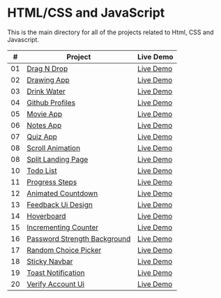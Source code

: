 # HTML/CSS and JavaScript

This is the main directory for all of the projects related to Html, CSS and Javascript.

|  #  | Project                                                                                                                                            | Live Demo                                                                        |
| :-: | -------------------------------------------------------------------------------------------------------------------------------------------------- | -------------------------------------------------------------------------------- |
| 01  | [Drag N Drop](https://github.com/DevilsAutumn/Hacktoberfest22/tree/main/Web/Html%2CCSS%2CJavascript/drag-n-drop)                                   | [Live Demo](https://50projects50days.com/projects/drag-n-drop/)                  |
| 02  | [Drawing App](https://github.com/DevilsAutumn/Hacktoberfest22/tree/main/Web/Html%2CCSS%2CJavascript/drawing-app)                                   | [Live Demo](https://50projects50days.com/projects/drawing-app/)                  |
| 03  | [Drink Water](https://github.com/DevilsAutumn/Hacktoberfest22/tree/main/Web/Html%2CCSS%2CJavascript/drink-water)                                   | [Live Demo](https://50projects50days.com/projects/drink-water/)                  |
| 04  | [Github Profiles](https://github.com/DevilsAutumn/Hacktoberfest22/tree/main/Web/Html%2CCSS%2CJavascript/github-profiles)                           | [Live Demo](https://50projects50days.com/projects/github-profiles/)              |
| 05  | [Movie App](https://github.com/DevilsAutumn/Hacktoberfest22/tree/main/Web/Html%2CCSS%2CJavascript/movie-app)                                       | [Live Demo](https://50projects50days.com/projects/movie-app/)                    |
| 06  | [Notes App](https://github.com/DevilsAutumn/Hacktoberfest22/tree/main/Web/Html%2CCSS%2CJavascript/notes-app)                                       | [Live Demo](https://50projects50days.com/projects/notes-app/)                    |
| 07  | [Quiz App](https://github.com/DevilsAutumn/Hacktoberfest22/tree/main/Web/Html%2CCSS%2CJavascript/quiz-app)                                         | [Live Demo](https://50projects50days.com/projects/quiz-app/)                     |
| 08  | [Scroll Animation](https://github.com/DevilsAutumn/Hacktoberfest22/tree/main/Web/Html%2CCSS%2CJavascript/scroll-animation)                         | [Live Demo](https://50projects50days.com/projects/scroll-animation/)             |
| 08  | [Split Landing Page](https://github.com/DevilsAutumn/Hacktoberfest22/tree/main/Web/Html%2CCSS%2CJavascript/split-landing-page)                     | [Live Demo](https://50projects50days.com/projects/split-landing-page/)           |
| 10  | [Todo List](https://github.com/DevilsAutumn/Hacktoberfest22/tree/main/Web/Html%2CCSS%2CJavascript/todo-list)                                       | [Live Demo](https://50projects50days.com/projects/todo-list/)                    |
| 11  | [Progress Steps](https://github.com/DevilsAutumn/Hacktoberfest22/tree/main/Web/Html%2CCSS%2CJavascript/progress-steps)                             | [Live Demo](https://50projects50days.com/projects/progress-steps/)               |
| 12  | [Animated Countdown](https://github.com/DevilsAutumn/Hacktoberfest22/tree/main/Web/Html%2CCSS%2CJavascript/animated-countdown)                     | [Live Demo](https://50projects50days.com/projects/animated-countdown/)           |
| 13  | [Feedback Ui Design](https://github.com/DevilsAutumn/Hacktoberfest22/tree/main/Web/Html%2CCSS%2CJavascript/feedback-ui-design)                     | [Live Demo](https://50projects50days.com/projects/feedback-ui-design/)           |
| 14  | [Hoverboard](https://github.com/DevilsAutumn/Hacktoberfest22/tree/main/Web/Html%2CCSS%2CJavascript/hoverboard)                                     | [Live Demo](https://50projects50days.com/projects/hoverboard/)                   |
| 15  | [Incrementing Counter](https://github.com/DevilsAutumn/Hacktoberfest22/tree/main/Web/Html%2CCSS%2CJavascript/incrementing-counter)                 | [Live Demo](https://50projects50days.com/projects/incrementing-counter/)         |
| 16  | [Password Strength Background](https://github.com/DevilsAutumn/Hacktoberfest22/tree/main/Web/Html%2CCSS%2CJavascript/password-strength-background) | [Live Demo](https://50projects50days.com/projects/password-strength-background/) |
| 17  | [Random Choice Picker](https://github.com/DevilsAutumn/Hacktoberfest22/tree/main/Web/Html%2CCSS%2CJavascript/random-choice-picker)                 | [Live Demo](https://50projects50days.com/projects/random-choice-picker/)         |
| 18  | [Sticky Navbar](https://github.com/DevilsAutumn/Hacktoberfest22/tree/main/Web/Html%2CCSS%2CJavascript/sticky-navigation)                           | [Live Demo](https://50projects50days.com/projects/sticky-navbar/)                |
| 19  | [Toast Notification](https://github.com/DevilsAutumn/Hacktoberfest22/tree/main/Web/Html%2CCSS%2CJavascript/toast-notification)                     | [Live Demo](https://50projects50days.com/projects/toast-notification/)           |
| 20  | [Verify Account Ui](https://github.com/DevilsAutumn/Hacktoberfest22/tree/main/Web/Html%2CCSS%2CJavascript/verify-account-ui)                       | [Live Demo](https://50projects50days.com/projects/verify-account-ui/)            |

